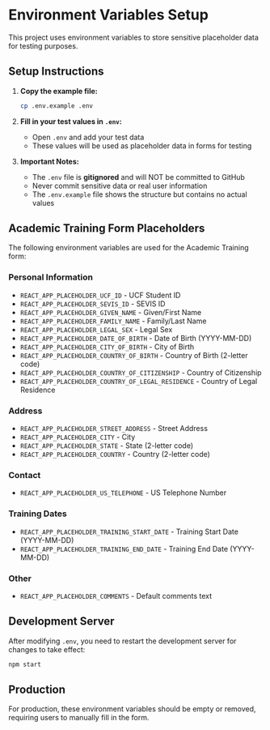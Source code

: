 # Environment Variables Setup

This project uses environment variables to store sensitive placeholder data for testing purposes.

## Setup Instructions

1. **Copy the example file:**
   ```bash
   cp .env.example .env
   ```

2. **Fill in your test values in `.env`:**
   - Open `.env` and add your test data
   - These values will be used as placeholder data in forms for testing

3. **Important Notes:**
   - The `.env` file is **gitignored** and will NOT be committed to GitHub
   - Never commit sensitive data or real user information
   - The `.env.example` file shows the structure but contains no actual values

## Academic Training Form Placeholders

The following environment variables are used for the Academic Training form:

### Personal Information
- `REACT_APP_PLACEHOLDER_UCF_ID` - UCF Student ID
- `REACT_APP_PLACEHOLDER_SEVIS_ID` - SEVIS ID
- `REACT_APP_PLACEHOLDER_GIVEN_NAME` - Given/First Name
- `REACT_APP_PLACEHOLDER_FAMILY_NAME` - Family/Last Name
- `REACT_APP_PLACEHOLDER_LEGAL_SEX` - Legal Sex
- `REACT_APP_PLACEHOLDER_DATE_OF_BIRTH` - Date of Birth (YYYY-MM-DD)
- `REACT_APP_PLACEHOLDER_CITY_OF_BIRTH` - City of Birth
- `REACT_APP_PLACEHOLDER_COUNTRY_OF_BIRTH` - Country of Birth (2-letter code)
- `REACT_APP_PLACEHOLDER_COUNTRY_OF_CITIZENSHIP` - Country of Citizenship
- `REACT_APP_PLACEHOLDER_COUNTRY_OF_LEGAL_RESIDENCE` - Country of Legal Residence

### Address
- `REACT_APP_PLACEHOLDER_STREET_ADDRESS` - Street Address
- `REACT_APP_PLACEHOLDER_CITY` - City
- `REACT_APP_PLACEHOLDER_STATE` - State (2-letter code)
- `REACT_APP_PLACEHOLDER_COUNTRY` - Country (2-letter code)

### Contact
- `REACT_APP_PLACEHOLDER_US_TELEPHONE` - US Telephone Number

### Training Dates
- `REACT_APP_PLACEHOLDER_TRAINING_START_DATE` - Training Start Date (YYYY-MM-DD)
- `REACT_APP_PLACEHOLDER_TRAINING_END_DATE` - Training End Date (YYYY-MM-DD)

### Other
- `REACT_APP_PLACEHOLDER_COMMENTS` - Default comments text

## Development Server

After modifying `.env`, you need to restart the development server for changes to take effect:

```bash
npm start
```

## Production

For production, these environment variables should be empty or removed, requiring users to manually fill in the form.

